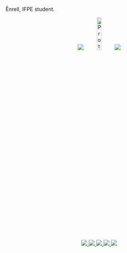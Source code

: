 Ênrell, IFPE student.
<div align="center">
  
  <a href="https://instagram.com/enrellsan" target="_blank"><img src="https://img.shields.io/badge/-Instagram-%23E4405F?style=for-the-badge&logo=instagram&logoColor=white" target="_blank"></a>
  <a href = "mailto:enrellsa10@proton.me"><img src="https://upload.wikimedia.org/wikipedia/commons/thumb/f/fc/ProtonMail_logo.svg/250px-ProtonMail_logo.svg.png" target="_blank" width="15%" alt="ProtonMail Logo"></a>
  <a href="https://www.linkedin.com/in/enrell" target="_blank"><img src="https://img.shields.io/badge/-LinkedIn-%230077B5?style=for-the-badge&logo=linkedin&logoColor=white" target="_blank"></a>
 
</div>

<div align="center">
  <a href="https://github.com/vn7n24fzkq/github-profile-summary-cards">
    <img src="http://github-profile-summary-cards.vercel.app/api/cards/profile-details?username=enrell&theme=tokyonight" />
  </a>
  <a href="https://github.com/vn7n24fzkq/github-profile-summary-cards">
    <img src="http://github-profile-summary-cards.vercel.app/api/cards/stats?username=enrell&theme=tokyonight" />
    <img src="http://github-profile-summary-cards.vercel.app/api/cards/repos-per-language?username=enrell&theme=tokyonight&exclude=HTML,CSS,Vue" />
    <img src="http://github-profile-summary-cards.vercel.app/api/cards/most-commit-language?username=enrell&theme=tokyonight&exclude=HTML,CSS,Vue" />
  </a>
  <a href="https://github.com/vn7n24fzkq/github-profile-summary-cards">
    <img src="http://github-profile-summary-cards.vercel.app/api/cards/productive-time?username=enrell&theme=tokyonight&utcOffset=+3" />
  </a>
</div>
